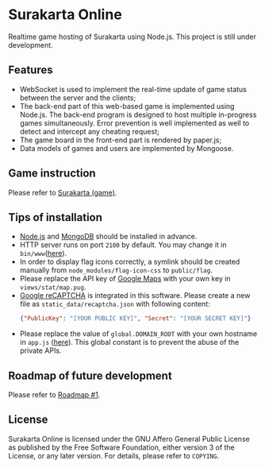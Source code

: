 # Surakarta Online
Realtime game hosting of Surakarta using Node.js. This project is still under development. 

## Features
* WebSocket is used to implement the real-time update of game status between the server and the clients;
* The back-end part of this web-based game is implemented using Node.js. The back-end program is designed to host multiple in-progress games simultaneously. Error prevention is well implemented as well to detect and intercept any cheating request;
* The game board in the front-end part is rendered by paper.js; 
* Data models of games and users are implemented by Mongoose. 

## Game instruction
Please refer to [Surakarta (game)](https://en.wikipedia.org/wiki/Surakarta_(game)).

## Tips of installation
* [Node.js](https://nodejs.org/en/download/package-manager/) and [MongoDB](https://docs.mongodb.com/manual/administration/install-community/) should be installed in advance. 
* HTTP server runs on port `2100` by default. You may change it in `bin/www`([here](/bin/www#L36)).
* In order to display flag icons correctly, a symlink should be created manually from `node_modules/flag-icon-css` to `public/flag`. 
* Please replace the API key of [Google Maps](https://developers.google.com/maps/documentation/javascript/tutorial) with your own key in `views/stat/map.pug`.
* [Google reCAPTCHA](https://developers.google.com/recaptcha/docs/invisible) is integrated in this software. Please create a new file as `static_data/recaptcha.json` with following content: 
  ```json
  {"PublicKey": "[YOUR PUBLIC KEY]", "Secret": "[YOUR SECRET KEY]"}
  ```
* Please replace the value of `global.DOMAIN_ROOT` with your own hostname in `app.js` ([here](/app.js#L39)). This global constant is to prevent the abuse of the private APIs.

## Roadmap of future development
Please refer to [Roadmap #1](https://github.com/CrabAss/Surakarta-Online/projects/1).

## License
Surakarta Online is licensed under the GNU Affero General Public License as published by the Free Software Foundation, either version 3 of the License, or any later version. For details, please refer to `COPYING`.
